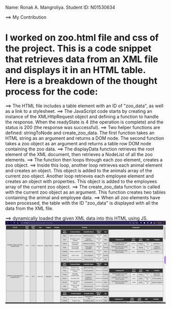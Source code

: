 Name: Ronak A. Mangroliya.
Student ID: N01530634

==> My Contribution
# I worked on zoo.html file and css of the project. This is a code snippet that retrieves data from an XML file and displays it in an HTML table. Here is a breakdown of the thought process for the code:

==> The HTML file includes a table element with an ID of "zoo_data", as well as a link to a stylesheet.
==> The JavaScript code starts by creating an instance of the XMLHttpRequest object and defining a function to handle the response. When the readyState is 4 (the operation is complete) and the status is 200 (the response was successful).
==> Two helper functions are defined: stringToNode and create_zoo_data. The first function takes an HTML string as an argument and returns a DOM node. The second function takes a zoo object as an argument and returns a table row DOM node containing the zoo data.
==> The displayData function retrieves the root element of the XML document, then retrieves a NodeList of all the zoo elements.
==> The function then loops through each zoo element, creates a zoo object.
==> Inside this loop, another loop retrieves each animal element and creates an object. This object is added to the animals array of the current zoo object.
Another loop retrieves each employee element and creates an object with properties. This object is added to the employees array of the current zoo object.
==> The create_zoo_data function is called with the current zoo object as an argument. This function creates two tables containing the animal and employee data.
==> When all zoo elements have been processed, the table with the ID "zoo_data" is displayed with all the data from the XML file.

==> dynamically loaded the given XML data into this HTML using JS.
  ![image info](./ZooData.png)